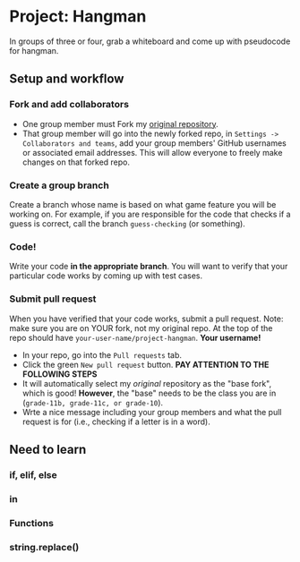 # Project: Hangman

In groups of three or four, grab a whiteboard and come up with pseudocode for hangman.

## Setup and workflow
### Fork and add collaborators
- One group member must Fork my [original repository](https://github.com/ICS3U-Gallo/project-hangman).
- That group member will go into the newly forked repo, in `Settings -> Collaborators and teams`, add your group members' GitHub usernames or associated email addresses. This will allow everyone to freely make changes on that forked repo.
### Create a group branch
Create a branch whose name is based on what game feature you will be working on. For example, if you are responsible for the code that checks if a guess is correct, call the branch `guess-checking` (or something).
### Code!
Write your code **in the appropriate branch**. You will want to verify that your particular code works by coming up with test cases.
### Submit pull request
When you have verified that your code works, submit a pull request. Note: make sure you are on YOUR fork, not my original repo. At the top of the repo should have `your-user-name/project-hangman`. **Your username!**
- In your repo, go into the `Pull requests` tab.
- Click the green `New pull request` button.
**PAY ATTENTION TO THE FOLLOWING STEPS**
- It will automatically select my *original* repository as the "base fork", which is good! **However**, the "base" needs to be the class you are in (`grade-11b, grade-11c, or grade-10`).
- Wrte a nice message including your group members and what the pull request is for (i.e., checking if a letter is in a word).

## Need to learn
### if, elif, else
### in
### Functions
### string.replace()
